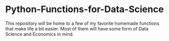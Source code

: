 # Python-Functions-for-Data-Science
This repository will be home to a few of my favorite homemade functions that make life a bit easier. Most of them will have some form of Data Science and Economics in mind.
